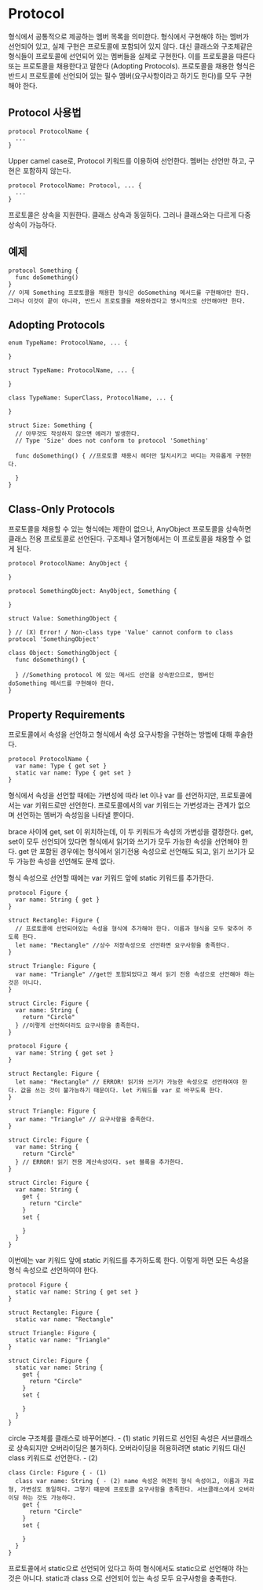 # Protocol
형식에서 공통적으로 제공하는 멤버 목록을 의미한다.
형식에서 구현해야 하는 멤버가 선언되어 있고, 실제 구현은 프로토콜에 포함되어 있지 않다. 대신 클래스와 구조체같은 형식들이 프로토콜에 선언되어 있는 멤버들을 실제로 구현한다. 
이를 프로토콜을 따른다 또는 프로토콜을 채용한다고 말한다 (Adopting Protocols). 프로토콜을 채용한 형식은 반드시 프로토콜에 선언되어 있는 필수 멤버(요구사항이라고 하기도 한다)를 모두 구현해야 한다.

## Protocol 사용법
<pre><code>protocol ProtocolName {
  ...
}</pre></code>
Upper camel case로, Protocol 키워드를 이용하여 선언한다.
멤버는 선언만 하고, 구현은 포함하지 않는다.

<pre><code>protocol ProtocolName: Protocol, ... {
  ...
}</pre></code>
프로토콜은 상속을 지원한다.
클래스 상속과 동일하다. 그러나 클래스와는 다르게 다중상속이 가능하다.

## 예제
<pre><code>protocol Something {
  func doSomething()
}
// 이제 Something 프로토콜을 채용한 형식은 doSomething 메서드를 구현해야만 한다. 
그러나 이것이 끝이 아니라, 반드시 프로토콜을 채용하겠다고 명시적으로 선언해야만 한다.</pre></code>

## Adopting Protocols
<pre><code>enum TypeName: ProtocolName, ... {

}

struct TypeName: ProtocolName, ... {

}

class TypeName: SuperClass, ProtocolName, ... {

}</pre></code>


<pre><code>struct Size: Something {
  // 아무것도 작성하지 않으면 에러가 발생한다.
  // Type 'Size' does not conform to protocol 'Something'
  
  func doSomething() { //프로토콜 채용시 헤더만 일치시키고 바디는 자유롭게 구현한다.
    
  }
}</pre></code>

## Class-Only Protocols
프로토콜을 채용할 수 있는 형식에는 제한이 없으나, AnyObject 프로토콜을 상속하면 클래스 전용 프로토콜로 선언된다. 
구조체나 열거형에서는 이 프로토콜을 채용할 수 없게 된다. 

<pre><code>protocol ProtocolName: AnyObject {

}</pre></code>

<pre><code>protocol SomethingObject: AnyObject, Something {

}

struct Value: SomethingObject {

} // (X) Error! / Non-class type 'Value' cannot conform to class protocol 'SomethingObject'

class Object: SomethingObject {
  func doSomething() {
  
  } //Something protocol 에 있는 메서드 선언을 상속받으므로, 멤버인 doSomething 메서드를 구현해야 한다. 
}</pre></code>

## Property Requirements
프로토콜에서 속성을 선언하고 형식에서 속성 요구사항을 구현하는 방법에 대해 후술한다.

<pre><code>protocol ProtocolName {
  var name: Type { get set }
  static var name: Type { get set }
}</pre></code>

형식에서 속성을 선언할 때에는 가변성에 따라 let 이나 var 를 선언하지만, 프로토콜에서는 var 키워드로만 선언한다.
프로토콜에서의 var 키워드는 가변성과는 관계가 없으며 선언하는 멤버가 속성임을 나타낼 뿐이다.

brace 사이에 get, set 이 위치하는데, 이 두 키워드가 속성의 가변성을 결정한다.
get, set이 모두 선언되어 있다면 형식에서 읽기와 쓰기가 모두 가능한 속성을 선언해야 한다.
get 만 포함된 경우에는 형식에서 읽기전용 속성으로 선언해도 되고, 읽기 쓰기가 모두 가능한 속성을 선언해도 문제 없다. 

형식 속성으로 선언할 때에는 var 키워드 앞에 static 키워드를 추가한다.

<pre><code>protocol Figure {
  var name: String { get }
}

struct Rectangle: Figure {
  // 프로토콜에 선언되어있는 속성을 형식에 추가해야 한다. 이름과 형식을 모두 맞추어 주도록 한다.
  let name: "Rectangle" //상수 저장속성으로 선언하면 요구사항을 충족한다.
}

struct Triangle: Figure {
  var name: "Triangle" //get만 포함되었다고 해서 읽기 전용 속성으로 선언해야 하는 것은 아니다.
}

struct Circle: Figure {
  var name: String {
    return "Circle"
  } //이렇게 선언하더라도 요구사항을 충족한다.
}</pre></code>


<pre><code>protocol Figure {
  var name: String { get set }
}

struct Rectangle: Figure {
  let name: "Rectangle" // ERROR! 읽기와 쓰기가 가능한 속성으로 선언하여야 한다. 값을 쓰는 것이 불가능하기 때문이다. let 키워드를 var 로 바꾸도록 한다.
}

struct Triangle: Figure {
  var name: "Triangle" // 요구사항을 충족한다.
}

struct Circle: Figure {
  var name: String {
    return "Circle"
  } // ERROR! 읽기 전용 계산속성이다. set 블록을 추가한다.
}</pre></code>

<pre><code>struct Circle: Figure {
  var name: String {
    get {
      return "Circle"
    } 
    set {
    
    }
  }
}</pre></code>


이번에는 var 키워드 앞에 static 키워드를 추가하도록 한다.
이렇게 하면 모든 속성을 형식 속성으로 선언하여야 한다. 

<pre><code>protocol Figure {
  static var name: String { get set }
}

struct Rectangle: Figure {
  static var name: "Rectangle"

struct Triangle: Figure {
  static var name: "Triangle" 
}

struct Circle: Figure {
  static var name: String {
    get {
      return "Circle"
    } 
    set {
    
    }
  }
}</pre></code>

circle 구조체를 클래스로 바꾸어본다. - (1)
static 키워드로 선언된 속성은 서브클래스로 상속되지만 오버라이딩은 불가하다.
오버라이딩을 허용하려면 static 키워드 대신 class 키워드로 선언한다. - (2)

<pre><code>class Circle: Figure { - (1)
  class var name: String { - (2) name 속성은 여전히 형식 속성이고, 이름과 자료형, 가변성도 동일하다. 그렇기 때문에 프로토콜 요구사항을 충족한다. 서브클래스에서 오버라이딩 하는 것도 가능하다.
    get {
      return "Circle"
    } 
    set {
    
    }
  }
}</pre></code>

프로토콜에서 static으로 선언되어 있다고 하여 형식에서도 static으로 선언해야 하는 것은 아니다.
static과 class 으로 선언되어 있는 속성 모두 요구사항을 충족한다. 
